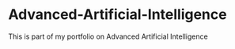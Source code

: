 # Advanced-Artificial-Intelligence
This is part of my portfolio on Advanced Artificial Intelligence 
